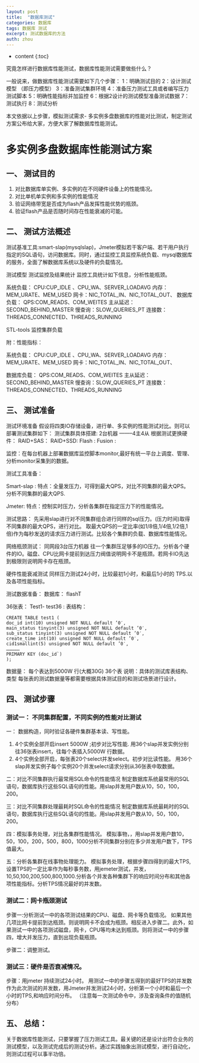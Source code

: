 ```yaml
---
layout: post
title:  "数据库测试"
categories: 数据库
tags: 数据库 测试
excerpt: 测试数据库的方法
auth: zhou
---
```

* content
{:toc}


究竟怎样进行数据库性能测试，数据库性能测试需要做些什么？

一般说来，做数据库性能测试需要如下几个步骤：
1：明确测试目的
2：设计测试模型 （即压力模型）
3：准备测试集群环境
4：准备压力测试工具或者编写压力测试脚本
5：明确性能指标并加监控
6：根据2设计的测试模型准备测试数据
7：测试执行
8：测试分析

本文依据以上步骤，模拟测试需求- 多实例多盘数据库的性能对比测试，制定测试方案公布给大家，方便大家了解数据库性能测试。

# 多实例多盘数据库性能测试方案

## 一、 测试目的

1. 对比数据库单实例、多实例的在不同硬件设备上的性能情况。
2. 对比单机单实例和多实例的性能情况
3. 验证网络带宽是否成为flash产品发挥性能优势的瓶颈。
4. 验证flash产品是否随时间存在性能衰减的可能。

## 二、 测试方法概述

 
测试基准工具:smart-slap(mysqlslap)，Jmeter模拟若干客户端、若干用户执行指定的SQL语句，访问数据库。同时，通过监控工具监控系统负载、mysql数据库的服务，全面了解数据库系统以及硬件的负载情况。
 
测试模型
测试监控及结果统计
监控工具统计如下信息，分析性能瓶颈。
 
系统负载：
CPU:CUP_IDLE 、CPU_WA、SERVER_LOADAVG
内存：MEM_URATE、MEM_USED
网卡：NIC_TOTAL_IN、NIC_TOTAL_OUT、
数据库负载：
QPS:COM_READS、COM_WEITES
主从延迟：SECOND_BEHIND_MASTER
慢查询：SLOW_QUERIES_PT
连接数：THREADS_CONNECTED、THREADS_RUNNING
 
STL-tools 监控集群负载
 
附：性能指标：
 
系统负载：
CPU:CUP_IDLE 、CPU_WA、SERVER_LOADAVG
内存：MEM_URATE、MEM_USED
网卡：NIC_TOTAL_IN、NIC_TOTAL_OUT、
 
数据库负载：
QPS:COM_READS、COM_WEITES
主从延迟：SECOND_BEHIND_MASTER
慢查询：SLOW_QUERIES_PT
连接数：THREADS_CONNECTED、THREADS_RUNNING
 

## 三、 测试准备

测试环境准备
假设将四类IO存储设备，进行单、多实例的性能测试对比。则可以部署测试集群如下：
测试集群具体搭建:
2台机器 ——–4主4从
根据测试更换硬件：
RAID+SAS：
RAID+SSD:
Flash :
Fusion :

监控：在每台机器上部署数据库监控脚本monitor,最好有统一平台上调度、管理、分析monitor采集到的数据。

测试工具准备：

Smart-slap :
特点：全量发压力，可得到最大QPS，对比不同集群的最大QPS。分析不同集群的最大QPS.

Jmeter:
特点：控制实时压力，分析各集群在指定压力下的性能情况。

测试思路：
 先采用slap进行对不同集群组合进行同样的sql压力。(压力时间)取得不同集群的最大QPS，进行对比。
取最大QPS的一定比率(如1/8倍,1/4倍,1/2倍,1倍)作为每秒发送的请求压力进行测试。比较各个集群的负载、数据库性能情况。

网络瓶颈测试：
同网段3台压力机器 往一个集群压足够多的IO压力。分析各个硬件的IO。磁盘、CPU比网卡提前到达压力阀值说明网卡不是瓶颈。若网卡IO先达到极限则说明网卡存在瓶颈。

硬件性能衰减测试
同样压力测试24小时，比较最初1小时，和最后1小时的 TPS.以及各项性能指标。

测试数据准备：
数据库： flashT

36张表：
 Test1- test36 :
 表结构：

```
CREATE TABLE test1 (
doc_id int(10) unsigned NOT NULL default ’0′,
main_status tinyint(3) unsigned NOT NULL default ’0′,
sub_status tinyint(3) unsigned NOT NULL default ’0′,
create_time int(10) unsigned NOT NULL default ’0′,
cid1smallint(5) unsigned NOT NULL default ’0′,
……………
PRIMARY KEY (doc_id`)
);
```

数据量：
每个表达到5000W 行(大概30G)
36个表
说明：具体的测试库表结构、类型
每张表的测试数据量等都需要根据具体测试目的和测试场景进行设计。

## 四、 测试步骤

###  测试一： 不同集群配置，不同实例的性能对比测试

一： 数据构造，同时验证各硬件集群基本读、写性能。
1) 4个实例全部开启insert 5000W ;初步对比写性能.
用36个slap并发实例分别往36张表insert，往每个表插入5000W 行数据。
2) 4个实例全部开启，每张表20个select并发select。初步对比读性能。
用36个slap并发实例子每个实例20个并发select请求分别从36张表中取数据。

二：对比不同集群执行最常用SQL命令的性能情况
制定数据库系统最常用的SQL语句，数据库执行这些SQL语句的性能。用slap并发用户数从10，50，100，200。

三：对比不同集群处理最耗时SQL命令的性能情况
制定数据库系统最耗时的SQL语句，数据库执行这些SQL语句的性能。用slap并发用户数从10，50，100，200。

四：模拟事务处理，对比各集群性能情况。
 模拟事物，，用slap并发用户数10，50，100，200，500，800，1000分析不同集群分别在多少并发用户数下，TPS值最大。

五：分析各集群在线事物处理能力。
 模拟事务处理，根据步骤四得到的最大TPS,设置TPS的一定比率作为每秒事务数，用jemeter测试，并发，10,50,100,200,500,800,1000.分析各个并发各种集群下的响应时间分布和其他各项性能指标。分析TPS情况最好的并发数。

### 测试二：网卡瓶颈测试

步骤一:分析测试一中的各项测试结果的CPU、磁盘、网卡等负载情况。
如果其他几项比网卡提前到达瓶颈。则说明网卡不会成为瓶颈。相反进入步骤二。此外，如果测试一中的各项测试磁盘，网卡，CPU等均未达到瓶颈。则将测试一中的步骤四，增大并发压力，直到出现负载瓶颈。

步骤二：调整测试。

### 测试三：硬件是否衰减情况。

步骤：用jmeter 持续测试24小时。
用测试一中的步骤五得到的最好TPS的并发数作为此次测试的并发数，用Jmeter并发测试24小时，分析第一个小时和最后一个小时的TPS,和响应时间分布。
（注意每一次测试命令中，涉及查询条件的值随机分布）

## 五、 总结：

关于数据库性能测试，只要掌握了压力测试工具。最关键的还是设计出符合业务的测试模型，以及测试完成后的测试分析。通过实践抽象出测试模型，进行自动化，则测试过程可以事半功倍。